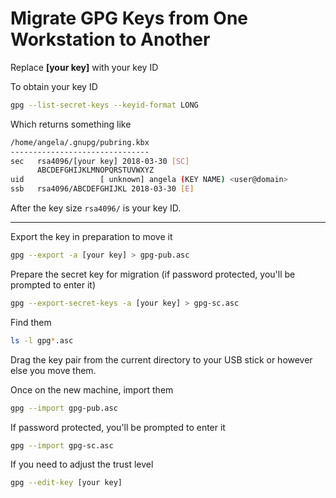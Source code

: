 # Migrate GPG Keys from One Workstation to Another #

Replace **[your key]** with your key ID

To obtain your key ID
```bash
gpg --list-secret-keys --keyid-format LONG
```

Which returns something like
```bash
/home/angela/.gnupg/pubring.kbx
-------------------------------
sec   rsa4096/[your key] 2018-03-30 [SC]
      ABCDEFGHIJKLMNOPQRSTUVWXYZ
uid                 [ unknown] angela (KEY NAME) <user@domain>
ssb   rsa4096/ABCDEFGHIJKL 2018-03-30 [E]

```

After the key size `rsa4096/` is your key ID.

***

Export the key in preparation to move it
```bash
gpg --export -a [your key] > gpg-pub.asc
```

Prepare the secret key for migration (if password protected, you'll be prompted to enter it)
```bash
gpg --export-secret-keys -a [your key] > gpg-sc.asc
```

Find them
```bash
ls -l gpg*.asc
```

Drag the key pair from the current directory to your USB stick or however else you move them.


Once on the new machine, import them
```bash
gpg --import gpg-pub.asc
```

If password protected, you'll be prompted to enter it
```bash
gpg --import gpg-sc.asc
```

If you need to adjust the trust level
```bash
gpg --edit-key [your key]
```